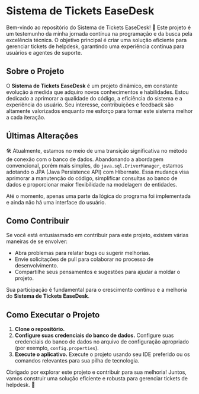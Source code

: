 # Sistema de Tickets EaseDesk

Bem-vindo ao repositório do Sistema de Tickets EaseDesk! 🚀 Este projeto é um testemunho da minha jornada contínua na programação e da busca pela excelência técnica. O objetivo principal é criar uma solução eficiente para gerenciar tickets de helpdesk, garantindo uma experiência contínua para usuários e agentes de suporte.

## Sobre o Projeto

O **Sistema de Tickets EaseDesk** é um projeto dinâmico, em constante evolução à medida que adquiro novos conhecimentos e habilidades. Estou dedicado a aprimorar a qualidade do código, a eficiência do sistema e a experiência do usuário. Seu interesse, contribuições e feedback são altamente valorizados enquanto me esforço para tornar este sistema melhor a cada iteração.

## Últimas Alterações

🛠️ Atualmente, estamos no meio de uma transição significativa no método de conexão com o banco de dados. Abandonando a abordagem convencional, porém mais simples, do `java.sql.DriverManager`, estamos adotando o JPA (Java Persistence API) com Hibernate. Essa mudança visa aprimorar a manutenção do código, simplificar consultas ao banco de dados e proporcionar maior flexibilidade na modelagem de entidades.

Até o momento, apenas uma parte da lógica do programa foi implementada e ainda não há uma interface do usuário.

## Como Contribuir

Se você está entusiasmado em contribuir para este projeto, existem várias maneiras de se envolver:

- Abra problemas para relatar bugs ou sugerir melhorias.
- Envie solicitações de pull para colaborar no processo de desenvolvimento.
- Compartilhe seus pensamentos e sugestões para ajudar a moldar o projeto.

Sua participação é fundamental para o crescimento contínuo e a melhoria do **Sistema de Tickets EaseDesk**.

## Como Executar o Projeto

1. **Clone o repositório.**
2. **Configure suas credenciais do banco de dados.**
   Configure suas credenciais do banco de dados no arquivo de configuração apropriado (por exemplo, `config.properties`).
3. **Execute o aplicativo.**
   Execute o projeto usando seu IDE preferido ou os comandos relevantes para sua pilha de tecnologia.

Obrigado por explorar este projeto e contribuir para sua melhoria! Juntos, vamos construir uma solução eficiente e robusta para gerenciar tickets de helpdesk. 🎉

